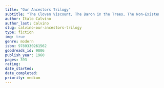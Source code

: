```yaml
---
title: "Our Ancestors Trilogy"
subtitle: "The Cloven Viscount, The Baron in the Trees, The Non-Existent Knight"
author: Italo Calvino
author_last: Calvino
slug: calvino-our-ancestors-trilogy
type: fiction
img: true
genre: modern
isbn: 9780330261562
goodreads_id: 9806
publish_year: 1960
pages: 393
rating: 
date_started:
date_completed:
priority: medium
---
```

